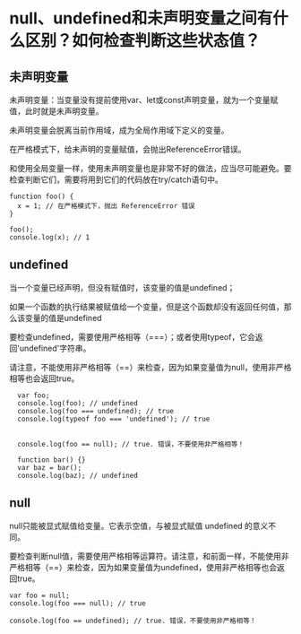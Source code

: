 null、undefined和未声明变量之间有什么区别？如何检查判断这些状态值？
=======

## 未声明变量

未声明变量：当变量没有提前使用var、let或const声明变量，就为一个变量赋值，此时就是未声明变量。

未声明变量会脱离当前作用域，成为全局作用域下定义的变量。

在严格模式下，给未声明的变量赋值，会抛出ReferenceError错误。

和使用全局变量一样，使用未声明变量也是非常不好的做法，应当尽可能避免。要检查判断它们，需要将用到它们的代码放在try/catch语句中。

```
function foo() {
  x = 1; // 在严格模式下，抛出 ReferenceError 错误
}

foo();
console.log(x); // 1
```

## undefined

当一个变量已经声明，但没有赋值时，该变量的值是undefined；

如果一个函数的执行结果被赋值给一个变量，但是这个函数却没有返回任何值，那么该变量的值是undefined

要检查undefined，需要使用严格相等（===）；或者使用typeof，它会返回'undefined'字符串。

请注意，不能使用非严格相等（==）来检查，因为如果变量值为null，使用非严格相等也会返回true。

```
  var foo;
  console.log(foo); // undefined
  console.log(foo === undefined); // true
  console.log(typeof foo === 'undefined'); // true


  console.log(foo == null); // true. 错误，不要使用非严格相等！

  function bar() {}
  var baz = bar();
  console.log(baz); // undefined
```
## null
null只能被显式赋值给变量。它表示空值，与被显式赋值 undefined 的意义不同。

要检查判断null值，需要使用严格相等运算符。请注意，和前面一样，不能使用非严格相等（==）来检查，因为如果变量值为undefined，使用非严格相等也会返回true。

```
var foo = null;
console.log(foo === null); // true

console.log(foo == undefined); // true. 错误，不要使用非严格相等！
```